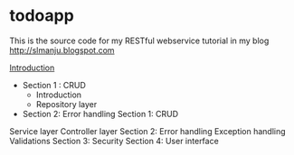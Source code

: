 # todoapp
This is the source code for my RESTful webservice tutorial in my blog http://slmanju.blogspot.com

[Introduction](#http://slmanju.blogspot.com/2018/01/rest-tutorial-introduction.html)

* Section 1 : CRUD
    * Introduction
    * Repository layer
* Section 2: Error handling
Section 1: CRUD


Service layer
Controller layer
Section 2: Error handling
Exception handling
Validations
Section 3: Security
Section 4: User interface
